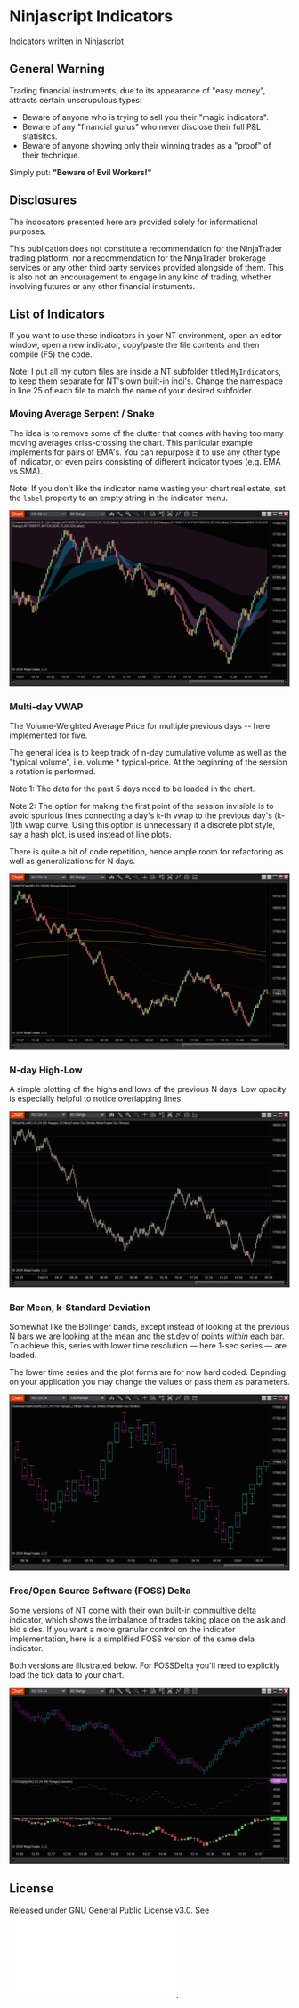 # Ninjascript Indicators
Indicators written in Ninjascript

## General Warning
Trading financial instruments, due to its appearance of "easy money", attracts certain unscrupulous types:
 
 * Beware of anyone who is trying to sell you their "magic indicators".
 * Beware of any "financial gurus" who never disclose their full P&L statisitcs. 
 * Beware of anyone showing only their winning trades as a "proof" of their technique.

Simply put: **"Beware of Evil Workers!"**

## Disclosures
The indocators presented here are provided solely for informational purposes.

This publication does not constitute a recommendation for the NinjaTrader trading platform, nor a recommendation for the NinjaTrader brokerage services or any other third party services provided alongside of them. This is also not an encouragement to engage in any kind of trading, whether involving futures or any other financial instuments.


## List of Indicators

If you want to use these indicators in your NT environment, open an editor window, open a new indicator, copy/paste the file contents and then compile (F5) the code.

Note: I put all my cutom files are inside a NT subfolder titled `MyIndicators`, to keep them separate for NT's own built-in indi's. Change the namespace in line 25 of each file to match the name of your desired subfolder.

### Moving Average Serpent / Snake
The idea is to remove some of the clutter that comes with having too many moving averages criss-crossing the chart. This particular example implements for pairs of EMA's. You can repurpose it to use any other type of indicator, or even pairs consisting of different indicator types (e.g. EMA vs SMA).

Note: If you don't like the indicator name wasting your chart real estate, set the `label` property to an empty string in the indicator menu.

![Ema Serpents](figures/EmaSerpents.png)

### Multi-day VWAP
The Volume-Weighted Average Price for multiple previous days -- here implemented for five.

The general idea is to keep track of n-day cumulative volume as well as the "typical volume", i.e. volume * typical-price. At the beginning of the session a rotation is performed. 

Note 1: The data for the past 5 days need to be loaded in the chart.

Note 2: The option for making the first point of the session invisible is to avoid spurious lines connecting a day's k-th vwap to the previous day's (k-1)th vwap curve. Using this option is unnecessary if a discrete plot style, say a hash plot, is used instead of line plots.

There is quite a bit of code repetition, hence ample room for refactoring as well as generalizations for N days.

![5-Day VWAP](figures/VWAP5Day.png)

### N-day High-Low
A simple plotting of the highs and lows of the previous N days. Low opacity is especially helpful to notice overlapping lines.

![NDayHiLo](figures/NDayHiLo.png)

### Bar Mean, k-Standard Deviation
Somewhat like the Bollinger bands, except instead of looking at the previous N bars we are looking at the mean and the st.dev of points *within* each bar. To achieve this, series with lower time resolution — here 1-sec series — are loaded.

The lower time series and the plot forms are for now hard coded. Depnding on your application you may change the values or pass them as parameters.

![BarMeanStanDev](figures/BarMeanStanDev.png)

### Free/Open Source Software (FOSS) Delta
Some versions of NT come with their own built-in commultive delta indicator, which shows the imbalance of trades taking place on the ask and bid sides. If you want a more granular control on the indicator implementation, here is a simplified FOSS version of the same dela indicator.

Both versions are illustrated below. For FOSSDelta you'll need to explicitly load the tick data to your chart.

![FOSSDelta](figures/FOSSDelta.png)

## License
Released under GNU General Public License v3.0. See ![LICENSE](LICENSE.txt).
